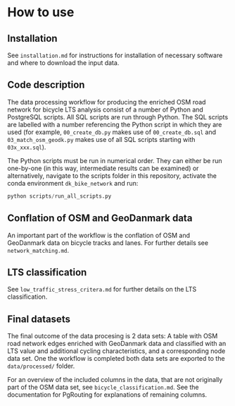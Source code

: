 # How to use

## Installation

See `installation.md` for instructions for installation of necessary software and where to download the input data.

## Code description

The data processing workflow for producing the enriched OSM road network for bicycle LTS analysis consist of a number of Python and PostgreSQL scripts.
All SQL scripts are run through Python. The SQL scripts are labelled with a number referencing the Python script in which they are used (for example, `00_create_db.py` makes use of `00_create_db.sql` and `03_match_osm_geodk.py` makes use of all SQL scripts starting with `03x_xxx.sql`).

The Python scripts must be run in numerical order. They can either be run one-by-one (in this way, intermediate results can be examined) or alternatively, navigate to the scripts folder in this repository, activate the conda environment `dk_bike_network` and run:

``` python
python scripts/run_all_scripts.py
```

## Conflation of OSM and GeoDanmark data

An important part of the workflow is the conflation of OSM and GeoDanmark data on bicycle tracks and lanes.
For further details see `network_matching.md`.

## LTS classification

See `low_traffic_stress_critera.md` for further details on the LTS classification.

## Final datasets

The final outcome of the data procesing is 2 data sets: A table with OSM road network edges enriched with GeoDanmark data and classified with an LTS value and additional cycling characteristics, and a corresponding node data set.
One the workflow is completed both data sets are exported to the `data/processed/` folder.

For an overview of the included columns in the data, that are not originally part of the OSM data set, see `bicycle_classification.md`. See the documentation for PgRouting for explanations of remaining columns.

